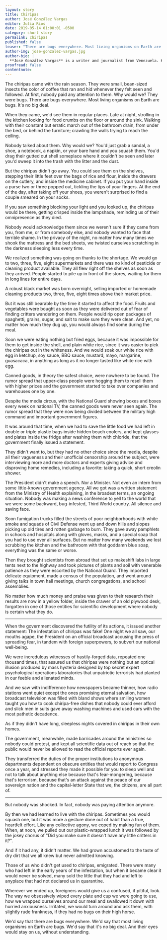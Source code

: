 ```yaml
---
layout: story
title: Chiripas
author: José González Vargas
editor: Julia Rios
date: 2019-05-14 01:00:01 -0500
category: short story
permalink: chiripas
published: false
teaser: "There are bugs everywhere. Most living organisms on Earth are bugs. It's no big deal."
author-img: jose-gonzalez-vargas.jpg
author-bio: |
  **José González Vargas** is a writer and journalist from Venezuela. His articles have been published by NPR's _Latino USA_, _Americas Quarterly_ and _Caracas Chronicles_ and his fiction by _Strange Horizons_. In 2017 he won Solsticios, Venezuela's most important speculative fiction award, in the science fiction category.
proofread: false
contentnote:
---
```


The chiripas came with the rain season. They were small, bean-sized insects the color of coffee that ran and hid whenever they felt seen and followed. At first, nobody paid any attention to them. Why would we? They were bugs. There are bugs everywhere. Most living organisms on Earth are bugs. It's no big deal.

When they came, we'd see them in regular places. Late at night, strolling in the kitchen looking for food crumbs on the floor or around the sink. Walking with their constant but erratic march out of the bathroom drain, from under the bed, or behind the furniture; crawling the walls trying to reach the ceiling.

Nobody talked about them. Why would we? You'd just grab a sandal, a shoe, a notebook, a napkin, or your bare hand and you squash them. You'd drag their gutted out shell someplace where it couldn't be seen and later you'd sweep it into the trash with the litter and the dust.

But the chiripas didn't go away. You could see them on the shelves, stepping their little feet over the bags of rice and flour, inside the drawers on the cutlery, and inside the medicine cabinet. If you put your hand inside a purse two or three popped out, tickling the tips of your fingers. At the end of the day, after taking off your shoes, you weren't surprised to find a couple smeared on your socks.

If you saw something blocking your light and you looked up, the chiripas would be there, getting crisped inside the lampshade, reminding us of their omnipresence as they died.

Nobody would acknowledge them since we weren't sure if they came from you, from me, or from somebody else, and nobody wanted to face that terrible shame. In the privacy of the night, no matter how many times we shook the mattress and the bed sheets, we twisted ourselves scratching in the darkness sleeping less every time.

We realized something was going on thanks to the shortage. We would go to two, three, five, eight supermarkets and there was no kind of pesticide or cleaning product available. They all flew right off the shelves as soon as they arrived. People started to pile up in front of the stores, waiting for them in long lines for entire days.

A robust black market was born overnight, selling imported or homemade cleaning products two, three, five, eight times above their market price.

But it was still bearable by the time it started to affect the food. Fruits and vegetables were bought as soon as they were delivered out of fear of finding critters wandering on them. People would rip open packages of spaghetti, grains, sugar, and salt to make sure they were clean. And yet, no matter how much they dug up, you would always find some during the meal.

Soon we were eating nothing but fried eggs, because it was impossible for them to get inside the shell, and plain white rice, since it was easier to pick the chiripas out in the whiteness. And we would soak our white rice with egg in ketchup, soy sauce, BBQ sauce, mustard, mayo, margarine, guasacaca, in anything as long as it no longer tasted like white rice with egg.

Canned goods, in theory the safest choice, were nowhere to be found. The rumor spread that upper-class people were hogging them to resell them with higher prices and the government started to take over companies and warehouses one by one.

Despite the media circus, with the National Guard showing boxes and boxes every week on national TV, the canned goods were never seen again. The rumor spread that they were now being divided between the military high command and important government figures.

It was around that time, when we had to save the little food we had left in double or triple plastic bags inside hidden beach coolers, and kept glasses and plates inside the fridge after washing them with chloride, that the government finally issued a statement.

They didn't want to, but they had no other choice since the media, despite all their vagueness and their unofficial censorship around the subject, were interviewing more and more doctors and experts giving advice and disproving home remedies, including a favorite: taking a quick, short creolin shower.

The President didn't make a speech. Nor a Minister. Not even an intern from some little-known government agency. All we got was a written statement from the Ministry of Health explaining, in the broadest terms, an ongoing situation. Nobody was making a news conference to yell to the world that we were some backward, bug-infested, Third World country. All silence and saving face.

Soon fumigation trucks filled the streets of poor neighborhoods with white smoke and squads of Civil Defense went up and down hills and slopes picking up old tires and rotten garbage to burn. They gave away pamphlets in schools and hospitals along with gloves, masks, and a special soap that you had to use over all surfaces. But no matter how many weekends we lost scrubbing the kitchen and the bathroom with that goddamn blue soap, everything was the same or worse.

Then they brought scientists from abroad that set up makeshift labs in large tents next to the highway and took pictures of plants and soil with venerable patience as they were escorted by the National Guard. They imported delicate equipment, made a census of the population, and went around giving talks in town hall meetings, church congregations, and school assemblies.

No matter how much money and praise was given to their research their results are now in a yellow folder, inside the drawer of an old plywood desk, forgotten in one of those entities for scientific development where nobody is certain what they do.

----

When the government discovered the futility of its actions, it issued another statement: The infestation of chiripas was fake! One night we all saw, our mouths agape, the President on an official broadcast accusing the press of spreading fear, in tandem with foreign superpowers, to subvert our national well-being.

We were incredulous witnesses of hastily-forged data, repeated one thousand times, that assured us that chiripas were nothing but an optical illusion produced by mass hysteria designed by top secret expert psychological operations laboratories that unpatriotic terrorists had planted in our feeble and alienated minds.

And we saw with indifference how newspapers became thinner, how radio stations went quiet except the ones promising eternal salvation, how broadcast television was filled with bland shows where smiling women taught you how to cook chiripa-free dishes that nobody could ever afford and slick men in suits gave away washing machines and used cars with the most pathetic decadence.

As if they didn't have long, sleepless nights covered in chiripas in their own homes.

The government, meanwhile, made barricades around the ministries so nobody could protest, and kept all scientific data out of reach so that the public would never be allowed to read the official reports ever again.

They transferred the duties of the proper institutions to anonymous departments dependent on obscure entities that would report to Congress once a year, and stressed they made it possible for you to sleep well and not to talk about anything else because that's fear-mongering, because that's terrorism, because that's an attack against the peace of our sovereign nation and the capital-letter State that we, the citizens, are all part of.

----


But nobody was shocked. In fact, nobody was paying attention anymore.

By then we had learned to live with the chiripas. Sometimes you would squash one, but it was more a gesture done out of habit than a true, heartfelt effort. Like any collective agony, we coped by making fun of them. When, at noon, we pulled out our plastic-wrapped lunch it was followed by the jokey chorus of "Did you make sure it doesn't have any little critters in it?".

And if it had any, it didn't matter. We had grown accustomed to the taste of dry dirt that we all knew but never admitted knowing.

Those of us who didn't get used to chiripas, emigrated. There were many who had left in the early years of the infestation, but when it became clear it would never be solved, many sold the little that they had and left to anyplace that had not declared us in quarantine.

Wherever we ended up, foreigners would give us a confused, if pitiful, look. The way we obsessively wiped every plate and cup we were going to use, how we wrapped ourselves around our meal and swallowed it down with hurried anxiousness. Irritated, we would turn around and ask them, with slightly rude frankness, if they had no bugs on their high horse.

We'd say that there are bugs everywhere. We'd say that most living organisms on Earth are bugs. We'd say that it's no big deal. And their eyes would stay on us, without understanding.
